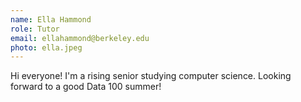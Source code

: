 ```yaml
---
name: Ella Hammond
role: Tutor
email: ellahammond@berkeley.edu
photo: ella.jpeg
---
```


Hi everyone! I'm a rising senior studying computer science. Looking forward to a good Data 100 summer!
